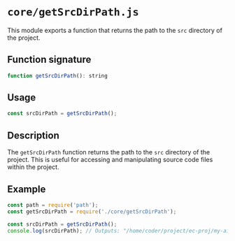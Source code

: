 # `core/getSrcDirPath.js`

This module exports a function that returns the path to the `src` directory of the project.

## Function signature

```javascript
function getSrcDirPath(): string
```

## Usage

```javascript
const srcDirPath = getSrcDirPath();
```

## Description

The `getSrcDirPath` function returns the path to the `src` directory of the project. This is useful for accessing and manipulating source code files within the project.

## Example

```javascript
const path = require('path');
const getSrcDirPath = require('./core/getSrcDirPath');

const srcDirPath = getSrcDirPath();
console.log(srcDirPath); // Outputs: "/home/coder/project/ec-proj/my-ai-dev/src"
```